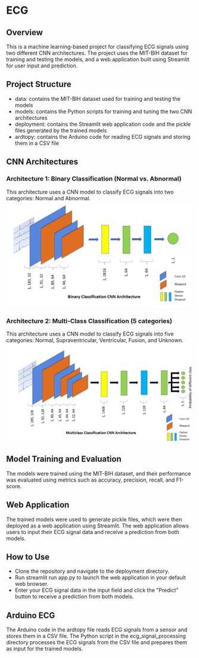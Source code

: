 # ECG

## Overview
This is a machine learning-based project for classifying ECG signals using two different CNN architectures. The project uses the MIT-BIH dataset for training and testing the models, and a web application built using Streamlit for user input and prediction.

## Project Structure
* data: contains the MIT-BIH dataset used for training and testing the models
* models: contains the Python scripts for training and tuning the two CNN architectures
* deployment: contains the Streamlit web application code and the pickle files generated by the trained models
* ardtopy: contains the Arduino code for reading ECG signals and storing them in a CSV file

## CNN Architectures
### Architecture 1: Binary Classification (Normal vs. Abnormal)
This architecture uses a CNN model to classify ECG signals into two categories: Normal and Abnormal.
<img src="bin_architecture.png" alt="CNN Architecture for Binary Classification">
### Architecture 2: Multi-Class Classification (5 categories)
This architecture uses a CNN model to classify ECG signals into five categories: Normal, Supraventricular, Ventricular, Fusion, and Unknown.
<img src="mul_architecture.png" alt="CNN Architecture for Multi-class Classification">
## Model Training and Evaluation
The models were trained using the MIT-BIH dataset, and their performance was evaluated using metrics such as accuracy, precision, recall, and F1-score.

## Web Application
The trained models were used to generate pickle files, which were then deployed as a web application using Streamlit. The web application allows users to input their ECG signal data and receive a prediction from both models.

## How to Use
* Clone the repository and navigate to the deployment directory.
* Run streamlit run app.py to launch the web application in your default web browser.
* Enter your ECG signal data in the input field and click the "Predict" button to receive a prediction from both models.
## Arduino ECG
The Arduino code in the ardtopy file reads ECG signals from a sensor and stores them in a CSV file. The Python script in the ecg_signal_processing directory processes the ECG signals from the CSV file and prepares them as input for the trained models.
